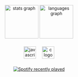 <div align="center">
  <img src="https://github-readme-stats.vercel.app/api?username=nochitis&hide_title=false&hide_rank=false&show_icons=true&include_all_commits=true&count_private=true&disable_animations=false&theme=dracula&locale=en&hide_border=false&order=1" height="110" alt="stats graph"  />
  <img src="https://github-readme-stats.vercel.app/api/top-langs?username=nochitis&locale=en&hide_title=false&layout=compact&card_width=320&langs_count=5&theme=dracula&hide_border=false&order=2" height="110" alt="languages graph"  />
</div>

###

<div align="center">
  <img src="https://cdn.jsdelivr.net/gh/devicons/devicon/icons/javascript/javascript-original.svg" height="40" alt="javascript logo"  />
  <img width="12" />
  <img src="https://cdn.jsdelivr.net/gh/devicons/devicon/icons/c/c-original.svg" height="40" alt="c logo"  />
</div>

###

<div align="center">
  <a href="https://open.spotify.com/user/31lv6rvgeukkqtnpzqowhj5ilhpe">
    <img src="https://spotify-recently-played-readme.vercel.app/api?user=31lv6rvgeukkqtnpzqowhj5ilhpe&count=5&unique=true" alt="Spotify recently played"  />
  </a>
</div>

###
